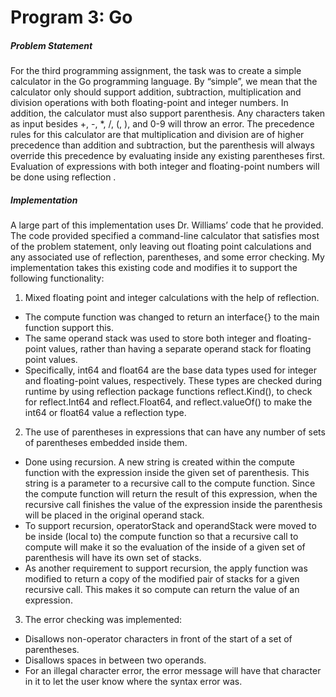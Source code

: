 # Program 3: Go
##### Problem Statement
For the third programming assignment, the task was to create a simple calculator in the Go programming language. By “simple”, we mean that the calculator only should support addition, subtraction, multiplication and division operations with both floating-point and integer numbers. In addition, the calculator must also support parenthesis. Any characters taken as input besides +, -, *, /, (, ), and 0-9 will throw an error. The precedence rules for this calculator are that multiplication and division are of higher precedence than addition and subtraction, but the parenthesis will always override this precedence by evaluating inside any existing parentheses first.  Evaluation of expressions with both integer and floating-point numbers will be done using reflection .

##### Implementation
A large part of this implementation uses Dr. Williams’ code that he provided. The code provided specified a command-line calculator that satisfies most of the problem statement, only leaving out floating point calculations and any associated use of reflection, parentheses, and some error checking. My implementation takes this existing code and modifies it to support the following functionality:

1.	Mixed floating point and integer calculations with the help of reflection.
*	The compute function was changed to return an interface{} to the main function support this.
*  The same operand stack was used to store both integer and floating-point values, rather than having a separate operand stack for floating point values.
*  Specifically, int64 and float64 are the base data types used for integer and floating-point values, respectively. These types are checked during runtime by using reflection package functions reflect.Kind(), to check for reflect.Int64 and reflect.Float64, and reflect.valueOf() to make the int64 or float64 value a reflection type.

2.	The use of parentheses in expressions that can have any number of sets of parentheses embedded inside them.
*  Done using recursion. A new string is created within the compute function with the expression inside the given set of parenthesis. This string is a parameter to a recursive call to the compute function. Since the compute function will return the result of this expression, when the recursive call finishes the value of the expression inside the parenthesis will be placed in the original operand stack.
*  To support recursion, operatorStack and operandStack were moved to be inside (local to) the compute function so that a recursive call to compute will make it so the evaluation of the inside of a given set of parenthesis will have its own set of stacks.
*  As another requirement to support recursion, the apply function was modified to return a copy of the modified pair of stacks for a given recursive call. This makes it so compute can return the value of an expression.

3.	The error checking was implemented:
*  Disallows non-operator characters in front of the start of a set of parentheses.
*  Disallows spaces in between two operands.
*  For an illegal character error, the error message will have that character in it to let the user know where the syntax error was.
